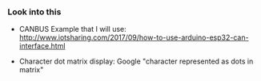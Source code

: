 ### Look into this
- CANBUS Example that I will use: http://www.iotsharing.com/2017/09/how-to-use-arduino-esp32-can-interface.html

- Character dot matrix display: Google "character represented as dots in matrix"



